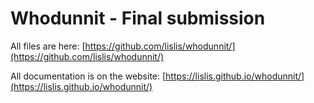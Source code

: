 # Whodunnit - Final submission

All files are here: [https://github.com/lislis/whodunnit/](https://github.com/lislis/whodunnit/)

All documentation is on the website: [https://lislis.github.io/whodunnit/](https://lislis.github.io/whodunnit/)
